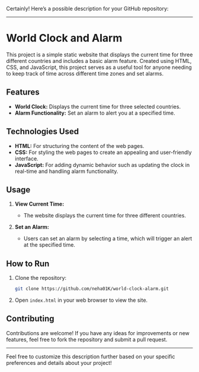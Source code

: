 Certainly! Here’s a possible description for your GitHub repository:

---

# World Clock and Alarm

This project is a simple static website that displays the current time for three different countries and includes a basic alarm feature. Created using HTML, CSS, and JavaScript, this project serves as a useful tool for anyone needing to keep track of time across different time zones and set alarms.

## Features

- **World Clock:** Displays the current time for three selected countries.
- **Alarm Functionality:** Set an alarm to alert you at a specified time.

## Technologies Used

- **HTML:** For structuring the content of the web pages.
- **CSS:** For styling the web pages to create an appealing and user-friendly interface.
- **JavaScript:** For adding dynamic behavior such as updating the clock in real-time and handling alarm functionality.

## Usage

1. **View Current Time:**
   - The website displays the current time for three different countries.
   
2. **Set an Alarm:**
   - Users can set an alarm by selecting a time, which will trigger an alert at the specified time.

## How to Run

1. Clone the repository:
   ```sh
   git clone https://github.com/neha01K/world-clock-alarm.git
   ```

2. Open `index.html` in your web browser to view the site.

## Contributing

Contributions are welcome! If you have any ideas for improvements or new features, feel free to fork the repository and submit a pull request.

---

Feel free to customize this description further based on your specific preferences and details about your project!
